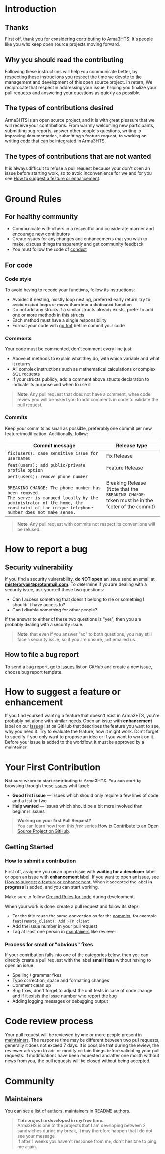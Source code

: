 # Introduction
## Thanks
First off, thank you for considering contributing to Arma3HTS.
It's people like you who keep open source projects moving forward.

## Why you should read the contributing
Following these instructions will help you communicate better, by respecting these instructions you respect the time we devote to the management and development of this open source project.
In return, We reciprocate that respect in addressing your issue, helping you finalize your pull requests and answering your questions as quickly as possible.

## The types of contributions desired
Arma3HTS is an open source project, and it is with great pleasure that we will receive your contributions.
From warmly welcoming new participants, submitting bug reports, answer other people's questions, writing to improving documentation, submitting a feature request, to working on writing code that can be integrated in Arma3HTS.

## The types of contributions that are not wanted
It is always difficult to refuse a pull request because your don't open an issue before starting work, so to avoid inconvenience for we and for you see [How to suggest a feature or enhancement](#how-to-suggest-a-feature-or-enhancement).

# Ground Rules
## For healthy community
- Communicate with others in a respectful and considerate manner and encourage new contributors
- Create issues for any changes and enhancements that you wish to make, discuss things transparently and get community feedback
- You must follow the code of [conduct](CODE_OF_CONDUCT.md)

## For code
### Code style
To avoid having to recode your functions, follow its instructions:
- Avoided if nesting, mostly loop nesting, preferred early return, try to avoid nested loops or move them into a dedicated function
- Do not add any structs if a similar structs already exists, prefer to add one or more methods in this structs
- Each method must have a single responsibility
- Format your code with [go fmt](https://go.dev/blog/gofmt) before commit your code

### Comments
Your code must be commented, don't comment every line just:

- Above of methods to explain what they do, with which variable and what it returns
- All complex instructions such as mathematical calculations or complex SQL requests
- If your structs publicly, add a comment above structs declaration to indicate its purpose and when to use it

> **Note:** Any pull request that does not have a comment, when code review you will be asked you to add comments in code to validate the pull request.

### Commits
Keep your commits as small as possible, preferably one commit per new feature/modification.
Additionally, follow:

| Commit message                                                                                                                                                                                                                          | Release type                                                                                          |
|-----------------------------------------------------------------------------------------------------------------------------------------------------------------------------------------------------------------------------------------|-------------------------------------------------------------------------------------------------------|
| `fix(users): case sensitive issue for usernames`                                                                                                                                                                                        | Fix Release                                                                                           |
| `feat(users): add public/private profile option`                                                                                                                                                                                        | Feature Release                                                                                       |
| `perf(users): remove phone number`<br><br>`BREAKING CHANGE: The phone number has been removed.`<br>`The server is managed locally by the administrator of the home, the constraint of the unique telephone number does not make sense.` | Breaking Release <br /> (Note that the `BREAKING CHANGE: ` token must be in the footer of the commit) |

> **Note:** Any pull request with commits not respect its conventions will be refused.

# How to report a bug
## Security vulnerability
If you find a security vulnerability, **do NOT open** an issue send an email at **misteroryon@protonmail.com**.
To determine if you are dealing with a security issue, ask yourself these two questions:

- Can I access something that doesn't belong to me or something I shouldn't have access to?
- Can I disable something for other people?

If the answer to either of these two questions is "yes", then you are probably dealing with a security issue.

> **Note:** that even if you answer "no" to both questions, you may still face a security issue, so if you are unsure, just emailed us.

## How to file a bug report
To send a bug report, go to [issues](https://github.com/MisterOryon/Arma3HTS/issues) list on GitHub and create a new issue, choose bug report template.

# How to suggest a feature or enhancement
If you find yourself wanting a feature that doesn't exist in Arma3HTS, you're probably not alone with similar needs.
Open an issue with **enhancement** label on our [issues](https://github.com/MisterOryon/Arma3HTS/issues) list on GitHub that describes the feature you want to see, why you need it.
Try to evaluate the feature, how it might work.
Don't forget to specify if you only want to propose an idea or if you want to work on it.
Before your issue is added to the workflow, it must be approved by a maintainer.

# Your First Contribution
Not sure where to start contributing to Arma3HTS. You can start by browsing through these [issues](https://github.com/MisterOryon/Arma3HTS/issues) whit label:

- **Good first issue** — issues which should only require a few lines of code and a test or two
- **Help wanted** — issues which should be a bit more involved than beginner issues

> **Working on your first Pull Request?** <br>
> You can learn how from this _free_ series [How to Contribute to an Open Source Project on GitHub](https://kcd.im/pull-request).

## Getting Started
### How to submit a contribution
First off, assignee you on an open issue with **waiting for a developer** label or open an issue with **enhancement** label.
If you want to open an issue, see [How to suggest a feature or enhancement](#how-to-suggest-a-feature-or-enhancement), When it accepted the label **in progress** is added, and you can start working.

Make sure to follow [Ground Rules for code](#for-code) during development.

When your work is done, create a pull request and follow its steps:

- For the title reuse the same convention as for the [commits](#commits), for example `feat(remote_client): Add FTP client`
- Add the issue number in your pull request
- Tag at least one person in [maintainers](#maintainers) like reviewer

### Process for small or "obvious" fixes
If your contribution falls into one of the categories below, then you can directly create a pull request with the label **small fixes** without having to open an issue.

- Spelling / grammar fixes
- Typo correction, space and formatting changes
- Comment clean up
- Bug fixes, don't forget to adjust the unit tests in case of code change and if it exists the issue number who report the bug
- Adding logging messages or debugging output

# Code review process
Your pull request will be reviewed by one or more people present in [maintainers](#maintainers).
The response time may be different between two pull requests, generally it does not exceed 7 days.
It is possible that during the review, the reviewer asks you to add or modify certain things before validating your pull requests.
If modifications have been requested and after one month without news from you, the pull requests will be closed without being accepted.

# Community
## Maintainers
You can see a list of authors, maintainers in [README authors](README.md#authors).

> **This project is developed in my free time.** <br>
> Arma3HS is one of the projects that I am developing between 2 sandwiches during my break, It may therefore happen that I do not see your message. <br>
> If after 1 weeks you haven't response from me, don't hesitate to ping me again.
